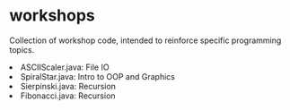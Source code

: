 # workshops
Collection of workshop code, intended to reinforce specific programming topics.

<li>ASCIIScaler.java:  File IO</li>
<li>SpiralStar.java:  Intro to OOP and Graphics</li>
<li>Sierpinski.java: Recursion</li>
<li>Fibonacci.java: Recursion</li>

